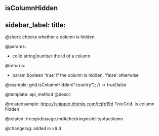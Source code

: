 isColumnHidden
---
sidebar_label: 
title: 
---          

@short: checks whether a column is hidden


@params:
- colId	string|number   the id of a column


@returns:
- param	boolean     'true' if the column is hidden, 'false' otherwise


@example:
grid.isColumnHidden("country"); // -> true|false


@template: api_method
@descr:


@relatedsample:
https://snippet.dhtmlx.com/fcjfp19d	TreeGrid. Is column hidden

@related: treegrid/usage.md#checkingvisibilityofacolumn

@changelog:
added in v6.4


